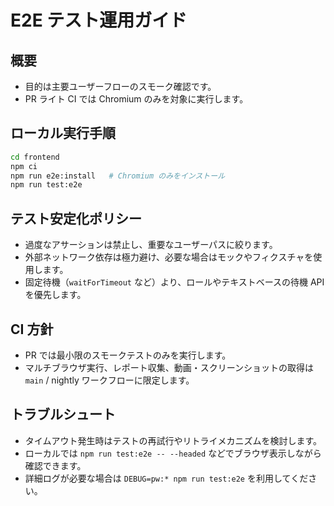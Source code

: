 # E2E テスト運用ガイド

## 概要
- 目的は主要ユーザーフローのスモーク確認です。
- PR ライト CI では Chromium のみを対象に実行します。

## ローカル実行手順
```bash
cd frontend
npm ci
npm run e2e:install   # Chromium のみをインストール
npm run test:e2e
```

## テスト安定化ポリシー
- 過度なアサーションは禁止し、重要なユーザーパスに絞ります。
- 外部ネットワーク依存は極力避け、必要な場合はモックやフィクスチャを使用します。
- 固定待機（`waitForTimeout` など）より、ロールやテキストベースの待機 API を優先します。

## CI 方針
- PR では最小限のスモークテストのみを実行します。
- マルチブラウザ実行、レポート収集、動画・スクリーンショットの取得は `main` / nightly ワークフローに限定します。

## トラブルシュート
- タイムアウト発生時はテストの再試行やリトライメカニズムを検討します。
- ローカルでは `npm run test:e2e -- --headed` などでブラウザ表示しながら確認できます。
- 詳細ログが必要な場合は `DEBUG=pw:* npm run test:e2e` を利用してください。
